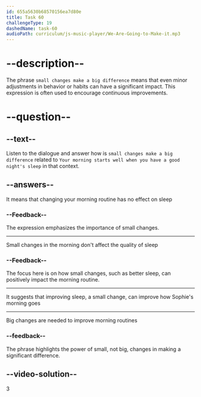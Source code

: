 ```yaml
---
id: 655a5630b68570156ea7d80e
title: Task 60
challengeType: 19
dashedName: task-60
audioPath: curriculum/js-music-player/We-Are-Going-to-Make-it.mp3
---
```


<!--
AUDIO REFERENCE: 
Expert: You're welcome! And remember: the small changes make a big difference. Your morning starts well when you have a good night's sleep.
-->

# --description--

The phrase `small changes make a big difference` means that even minor adjustments in behavior or habits can have a significant impact. This expression is often used to encourage continuous improvements.

# --question--

## --text--

Listen to the dialogue and answer how is `small changes make a big difference` related to `Your morning starts well when you have a good night's sleep` in that context.

## --answers--

It means that changing your morning routine has no effect on sleep

### --Feedback--

The expression emphasizes the importance of small changes.

---

Small changes in the morning don't affect the quality of sleep

### --Feedback--

The focus here is on how small changes, such as better sleep, can positively impact the morning routine.

---

It suggests that improving sleep, a small change, can improve how Sophie's morning goes

---

Big changes are needed to improve morning routines

### --feedback--

The phrase highlights the power of small, not big, changes in making a significant difference.

## --video-solution--

3
